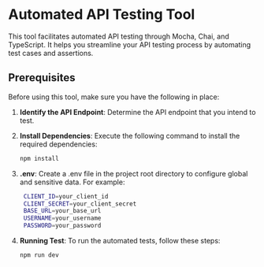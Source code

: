 # Automated API Testing Tool

This tool facilitates automated API testing through Mocha, Chai, and TypeScript. It helps you streamline your API testing process by automating test cases and assertions.

## Prerequisites

Before using this tool, make sure you have the following in place:

1. **Identify the API Endpoint**: Determine the API endpoint that you intend to test.

2. **Install Dependencies**: Execute the following command to install the required dependencies:
   ```sh
   npm install
3. **.env**: Create a .env file in the project root directory to configure global and sensitive data. For example:
   ```sh
    CLIENT_ID=your_client_id
    CLIENT_SECRET=your_client_secret
    BASE_URL=your_base_url
    USERNAME=your_username
    PASSWORD=your_password
4. **Running Test**: To run the automated tests, follow these steps: 
    ```sh
    npm run dev